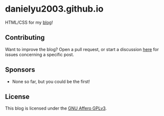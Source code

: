 # danielyu2003.github.io

HTML/CSS for my [blog](https://blog.danielyu.us)!

## Contributing

Want to improve the blog? Open a pull request, or start a discussion [here](https://github.com/danielyu2003/danielyu2003.github.io/discussions) for issues concerning a specific post.

## Sponsors

- None so far, but you could be the first!

## License

This blog is licensed under the [GNU Affero GPLv3](https://choosealicense.com/licenses/agpl-3.0/).
